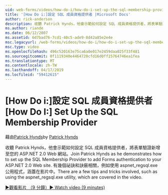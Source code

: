 ```yaml
---
uid: web-forms/videos/how-do-i/how-do-i-set-up-the-sql-membership-provider
title: '[How Do i:]設定 SQL 成員資格提供者 |Microsoft Docs'
author: rick-anderson
description: 收聽 Patrick Hynds，他會示範如何設定 SQL 成員資格提供者，將表單驗證新增至您的 ASP.NET 2.0 Web 網站。 有幾個提示...
ms.author: riande
ms.date: 06/12/2007
ms.assetid: 6d7bad76-7cd1-40c5-ade9-8d42a85e2e4e
msc.legacyurl: /web-forms/videos/how-do-i/how-do-i-set-up-the-sql-membership-provider
msc.type: video
ms.openlocfilehash: 496c520163e75ca6a0e017e2459daa025f33f481
ms.sourcegitcommit: 0f1119340e4464720cfd16d0ff15764746ea1fea
ms.translationtype: MT
ms.contentlocale: zh-TW
ms.lasthandoff: 04/17/2019
ms.locfileid: "59412615"
---
```

# <a name="how-do-i-set-up-the-sql-membership-provider"></a><span data-ttu-id="03e38-104">[How Do i:]設定 SQL 成員資格提供者</span><span class="sxs-lookup"><span data-stu-id="03e38-104">[How Do I:] Set Up the SQL Membership Provider</span></span>

<span data-ttu-id="03e38-105">藉由[Patrick Hynds](https://twitter.com/patrickhynds)</span><span class="sxs-lookup"><span data-stu-id="03e38-105">by [Patrick Hynds](https://twitter.com/patrickhynds)</span></span>

<span data-ttu-id="03e38-106">收聽 Patrick Hynds，他會示範如何設定 SQL 成員資格提供者，將表單驗證新增至您的 ASP.NET 2.0 Web 網站。</span><span class="sxs-lookup"><span data-stu-id="03e38-106">Join Patrick Hynds as he demonstrates how to set up the SQL Membership Provider to add Forms authentication to your ASP.NET 2.0 Web site.</span></span> <span data-ttu-id="03e38-107">有幾個祕訣和訣竅相關，例如使用 aspnet\_regsql.exe 公用程式，涵蓋在影片中。</span><span class="sxs-lookup"><span data-stu-id="03e38-107">There are a few tips and tricks involved, such as using the aspnet\_regsql.exe utility, which are covered in the video.</span></span>

[<span data-ttu-id="03e38-108">&#9654;觀看影片 （9 分鐘）</span><span class="sxs-lookup"><span data-stu-id="03e38-108">&#9654; Watch video (9 minutes)</span></span>](https://channel9.msdn.com/Blogs/ASP-NET-Site-Videos/how-do-i-set-up-the-sql-membership-provider)
